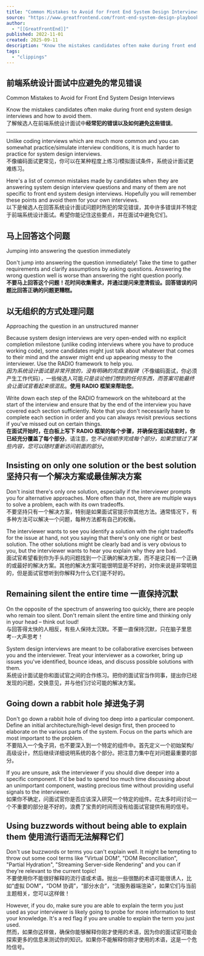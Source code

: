 ```yaml
---
title: "Common Mistakes to Avoid for Front End System Design Interviews"
source: "https://www.greatfrontend.com/front-end-system-design-playbook/common-mistakes"
author:
  - "[[GreatFrontEnd]]"
published: 2022-11-01
created: 2025-09-11
description: "Know the mistakes candidates often make during front end system design interviews and how to avoid them."
tags:
  - "clippings"
---
```

## 前端系统设计面试中应避免的常见错误
Common Mistakes to Avoid for Front End System Design Interviews

Know the mistakes candidates often make during front end system design interviews and how to avoid them.  
了解候选人在前端系统设计面试中**经常犯的错误以及如何避免这些错误**。

---

Unlike coding interviews which are much more common and you can somewhat practice/simulate interview conditions, it is much harder to practice for system design interviews.  
不像编码面试更常见，你可以在某种程度上练习/模拟面试条件，系统设计面试更难练习。

Here's a list of common mistakes made by candidates when they are answering system design interview questions and many of them are not specific to front end system design interviews. Hopefully you will remember these points and avoid them for your own interviews.  
以下是候选人在回答系统设计面试问题时所犯的常见错误，其中许多错误并不特定于前端系统设计面试。希望你能记住这些要点，并在面试中避免它们。

## 马上回答这个问题
Jumping into answering the question immediately 

Don't jump into answering the question immediately! Take the time to gather requirements and clarify assumptions by asking questions. Answering the wrong question well is worse than answering the right question poorly.  
**不要马上回答这个问题！花时间收集需求，并通过提问来澄清假设。回答错误的问题比回答正确的问题更糟糕。**

## 以无组织的方式处理问题
Approaching the question in an unstructured manner 

Because system design interviews are very open-ended with no explicit completion milestone (unlike coding interviews where you have to produce working code), some candidates might just talk about whatever that comes to their mind and the answer might end up appearing messy to the interviewer. Use the RADIO framework to help you.  
*因为系统设计面试是非常开放的，没有明确的完成里程碑*（不像编码面试，你必须产生工作代码），一些候选人可能*只是谈论他们想到的任何东西，而答案可能最终会让面试官看起来很混乱*。**使用 RADIO 框架来帮助您**。

Write down each step of the RADIO framework on the whiteboard at the start of the interview and ensure that by the end of the interview you have covered each section sufficiently. Note that you don't necessarily have to complete each section in order and you can always revisit previous sections if you've missed out on certain things.  
**在面试开始时，在白板上写下 RADIO 框架的每个步骤，并确保在面试结束时，你已经充分覆盖了每个部分**。请注意，您*不必按顺序完成每个部分，如果您错过了某些内容，您可以随时重新访问前面的部分*。

## Insisting on only one solution or the best solution 坚持只有一个解决方案或最佳解决方案

Don't insist there's only one solution, especially if the interviewer prompts you for alternative approaches. More often than not, there are multiple ways to solve a problem, each with its own tradeoffs.  
不要坚持只有一个解决方案，特别是如果面试官提示你其他方法。通常情况下，有多种方法可以解决一个问题，每种方法都有自己的权衡。

The interviewer wants to see you identify a solution with the right tradeoffs for the issue at hand, not you saying that there's only one right or best solution. The other solutions might be clearly bad and is very obvious to you, but the interviewer wants to hear you explain why they are bad.  
面试官希望看到你为手头的问题找到一个正确的解决方案，而不是说只有一个正确的或最好的解决方案。其他的解决方案可能很明显是不好的，对你来说是非常明显的，但是面试官想听到你解释为什么它们是不好的。

## Remaining silent the entire time 一直保持沉默

On the opposite of the spectrum of answering too quickly, there are people who remain too silent. Don't remain silent the entire time and thinking only in your head – think out loud!  
与回答得太快的人相反，有些人保持太沉默。不要一直保持沉默，只在脑子里思考--大声思考！

System design interviews are meant to be collaborative exercises between you and the interviewer. Treat your interviewer as a coworker, bring up issues you've identified, bounce ideas, and discuss possible solutions with them.  
系统设计面试是你和面试官之间的合作练习。把你的面试官当作同事，提出你已经发现的问题，交换意见，并与他们讨论可能的解决方案。

## Going down a rabbit hole 掉进兔子洞

Don't go down a rabbit hole of diving too deep into a particular component. Define an initial architecture/high-level design first, then proceed to elaborate on the various parts of the system. Focus on the parts which are most important to the problem.  
不要陷入一个兔子洞，也不要深入到一个特定的组件中。首先定义一个初始架构/高级设计，然后继续详细说明系统的各个部分。把注意力集中在对问题最重要的部分。

If you are unsure, ask the interviewer if you should dive deeper into a specific component. It'd be bad to spend too much time discussing about an unimportant component, wasting precious time without providing useful signals to the interviewer.  
如果你不确定，问面试官你是否应该深入研究一个特定的组件。花太多时间讨论一个不重要的部分是不好的，浪费了宝贵的时间而没有给面试官提供有用的信号。

## Using buzzwords without being able to explain them 使用流行语而无法解释它们

Don't use buzzwords or terms you can't explain well. It might be tempting to throw out some cool terms like "Virtual DOM", "DOM Reconciliation", "Partial Hydration", "Streaming Server-side Rendering" and you can if they're relevant to the current topic!  
不要使用你不能很好解释的流行语或术语。抛出一些很酷的术语可能很诱人，比如“虚拟 DOM”，“DOM 协调”，“部分水合”，“流服务器端渲染”，如果它们与当前主题相关，您可以这样做！

However, if you do, make sure you are able to explain the term you just used as your interviewer is likely going to probe for more information to test your knowledge. It's a red flag if you are unable to explain the term you just used.  
然而，如果你这样做，确保你能够解释你刚才使用的术语，因为你的面试官可能会探索更多的信息来测试你的知识。如果你不能解释你刚才使用的术语，这是一个危险信号。
